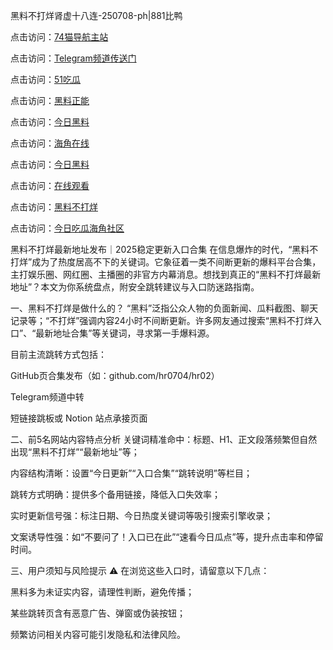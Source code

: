 黑料不打烊肾虚十八连-250708-ph|881比鸭

点击访问：<a href="https://74mao.com/">74猫导航主站</a>

点击访问：<a href="https://74mao.com/">Telegram频道传送门</a>

点击访问：<a href="https://ji333.pages.dev/">51吃瓜</a>

点击访问：<a href="https://ji99.pages.dev/">黑料正能</a>

点击访问：<a href="https://gdas.pages.dev/">今日黑料</a>

点击访问：<a href="https://jha.pages.dev/">海角在线</a>

点击访问：<a href="https://sdbsd.pages.dev/">今日黑料</a>

点击访问：<a href="https://gbs-3wd.pages.dev/">在线观看</a>

点击访问：<a href="https://sdfsh.pages.dev/">黑料不打烊</a>

点击访问：<a href="https://ert-6he.pages.dev/">今日吃瓜海角社区</a>

黑料不打烊最新地址发布｜2025稳定更新入口合集
在信息爆炸的时代，“黑料不打烊”成为了热度居高不下的关键词。它象征着一类不间断更新的爆料平台合集，主打娱乐圈、网红圈、主播圈的非官方内幕消息。想找到真正的“黑料不打烊最新地址”？本文为你系统盘点，附安全跳转建议与入口防迷路指南。

一、黑料不打烊是做什么的？
“黑料”泛指公众人物的负面新闻、瓜料截图、聊天记录等；“不打烊”强调内容24小时不间断更新。许多网友通过搜索“黑料不打烊入口”、“最新地址合集”等关键词，寻求第一手爆料源。

目前主流跳转方式包括：

GitHub页合集发布（如：github.com/hr0704/hr02）

Telegram频道中转

短链接跳板或 Notion 站点承接页面

二、前5名网站内容特点分析
关键词精准命中：标题、H1、正文段落频繁但自然出现“黑料不打烊”“最新地址”等；

内容结构清晰：设置“今日更新”“入口合集”“跳转说明”等栏目；

跳转方式明确：提供多个备用链接，降低入口失效率；

实时更新信号强：标注日期、今日热度关键词等吸引搜索引擎收录；

文案诱导性强：如“不要问了！入口已在此”“速看今日瓜点”等，提升点击率和停留时间。

三、用户须知与风险提示
⚠️ 在浏览这些入口时，请留意以下几点：

黑料多为未证实内容，请理性判断，避免传播；

某些跳转页含有恶意广告、弹窗或伪装按钮；

频繁访问相关内容可能引发隐私和法律风险。
